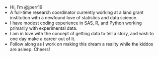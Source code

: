 - Hi, I’m @jperr19
- A full-time research coordinator currently working at a land grant institution with a newfound love of statistics and data science.
- I have modest coding experience in SAS, R, and Python working primarily with experimental data.
- I am in love with the concept of getting data to tell a story, and wish to one day make a career out of it.
- Follow along as I work on making this dream a reality while the kiddos are asleep. Cheers!
